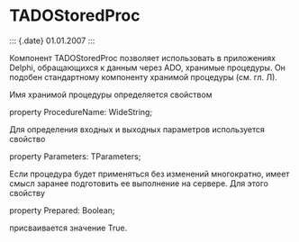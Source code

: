 TADOStoredProc
==============

::: {.date}
01.01.2007
:::

Компонент TADOStoredProc позволяет использовать в приложениях Delphi,
обращающихся к данным через ADO, хранимые процедуры. Он подобен
стандартному компоненту хранимой процедуры (см. гл. Л).

Имя хранимой процедуры определяется свойством

property ProcedureName: WideString;

Для определения входных и выходных параметров используется свойство

property Parameters: TParameters;

Если процедура будет применяться без изменений многократно, имеет смысл
заранее подготовить ее выполнение на сервере. Для этого свойству

property Prepared: Boolean;

присваивается значение True.
